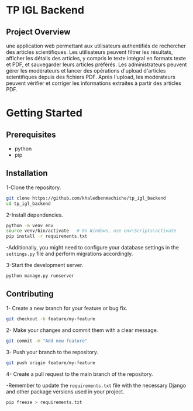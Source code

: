 # TP IGL Backend

## Project Overview
une application web permettant aux utilisateurs authentifiés de rechercher des articles scientifiques. Les utilisateurs peuvent filtrer les résultats, afficher les détails des articles, y compris le texte intégral en formats texte et PDF, et sauvegarder leurs articles préférés. Les administrateurs peuvent gérer les modérateurs et lancer des opérations d'upload d'articles scientifiques depuis des fichiers PDF. Après l'upload, les modérateurs peuvent vérifier et corriger les informations extraites à partir des articles PDF.

# Getting Started
## Prerequisites

* python
* pip
  
## Installation
1-Clone the repository.

```bash
git clone https://github.com/khaledbenmachiche/tp_igl_backend
cd tp_igl_backend
```
2-Install dependencies.

```bash
python -m venv env
source venv/bin/activate   # On Windows, use env\Scripts\activate
pip install -r requirements.txt
```
-Additionally, you might need to configure your database settings in the `settings.py` file and perform migrations accordingly.

3-Start the development server.

```bash
python manage.py runserver
```

## Contributing


1- Create a new branch for your feature or bug fix.

```bash
git checkout -b feature/my-feature
```
2- Make your changes and commit them with a clear message.

```bash
git commit -m "Add new feature"
```
3- Push your branch to the repository.

```bash
git push origin feature/my-feature
```
4- Create a pull request to the main branch of the repository.

-Remember to update the `requirements.txt` file with the necessary Django and other package versions used in your project.
    
  ```bash
  pip freeze > requirements.txt
  ```


